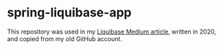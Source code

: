 # spring-liquibase-app

This repository was used in my [Liquibase Medium article](https://medium.com/@mehmet.moglu/liquibase-ile-veritaban%C4%B1-%C5%9Femas%C4%B1-%C3%BCzerinde-versiyon-kontrol%C3%BC-8a6b9e307668), written in 2020, and copied from my old GitHub account.
